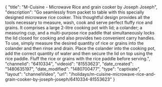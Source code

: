 {
    "title": "M-Cuisine - Microwave Rice and grain cooker by Joseph Joseph",
    "description": "Go seamlessly from packet to table with this specially designed microwave rice cooker. This thoughtful design provides all the tools necessary to measure, wash, cook and serve perfect fluffy rice and grains. It comprises a large 2-litre cooking pot with lid; a colander; a measuring cup, and a multi-purpose rice paddle that simultaneously locks the lid closed for cooking and also provides two convenient carry handles. To use, simply measure the desired quantity of rice or grains into the colander and then rinse and drain. Place the colander into the cooking pot, add the correct quantity of water and then secure the lid on top using the rice paddle. Fluff the rice or grains with the rice paddle before serving.",
    "channelid": "6410334",
    "videoid": "81553623",
    "date_created": "1480635197",
    "date_modified": "1480700477",
    "type": "captivate",
    "layout": "channelVideo",
    "url": "\/holidays\/m-cuisine-microwave-rice-and-grain-cooker-by-joseph-joseph\/6410334-81553623"
}